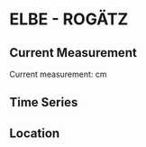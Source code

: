 # ELBE - ROGÄTZ

## Current Measurement

Current measurement: <Value topic="rivers/pegel-online/ELBE/ROGÄTZ/measurementValue"/> cm

## Time Series

<TimeSeries topic="rivers/pegel-online/ELBE/ROGÄTZ/measurementValue" period="week" />

## Location

<WorldMap>
  <Marker lat="52.31384540179936" lon="11.768833909111391" labelTopic="rivers/pegel-online/ELBE/ROGÄTZ" />
</WorldMap>
